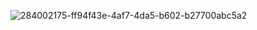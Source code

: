 ![284002175-ff94f43e-4af7-4da5-b602-b27700abc5a2](https://github.com/Pe3Hu/poro/assets/34793005/93920ba1-3299-4399-a514-66bd8b4b93ef)
